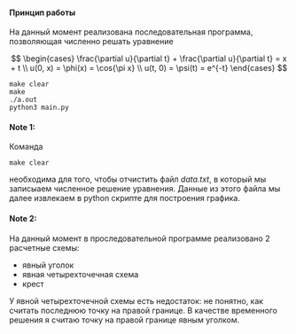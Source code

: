 #### Принцип работы

На данный момент реализована последовательная программа, позволяющая численно решать 
уравнение

$$
\begin{cases}
\frac{\partial u}{\partial t} + \frac{\partial u}{\partial t} = x + t \\
u(0, x) = \phi(x) = \cos{\pi x} \\
u(t, 0) = \psi(t) = e^{-t}
\end{cases}
$$

```consol
make clear
make
./a.out
python3 main.py
```

#### Note 1:
Команда
```
make clear
```
необходима для того, чтобы отчистить файл _data.txt_, в который мы записыаем численное решение 
уравнения. Данные из этого файла мы далее извлекаем в python скрипте для построения графика.

#### Note 2:

На данный момент в проследовательной программе реализовано 2 расчетные схемы:
- явный уголок
- явная четырехточечная схема
- крест

У явной четырехточечной схемы есть недостаток: не понятно, как считать последнюю точку на правой 
границе. В качестве временного решения я считаю точку на правой границе явным уголком.